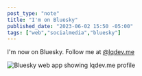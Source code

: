 ```yaml
---
post_type: "note" 
title: "I'm on Bluesky"
published_date: "2023-06-02 15:50 -05:00"
tags: ["web","socialmedia","bluesky"]
---
```


I'm now on Bluesky. Follow me at [@lqdev.me](https://bsky.app/profile/lqdev.me)

![Bluesky web app showing lqdev.me profile](http://cdn.lqdev.tech/files/images/bsky-profile.png)